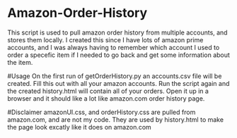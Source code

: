 # Amazon-Order-History
This script is used to pull amazon order history from multiple accounts, and stores them locally. I created this since I have lots of amazon prime accounts, and I was always having to remember which account I used to order a specefic item if I needed to go back and get some information about the item.

#Usage
On the first run of getOrderHistory.py an accounts.csv file will be created. Fill this out with all your amazon accounts. Run the script again and the created history.html will contain all of your orders. Open it up in a browser and it should like a lot like amazon.com order history page.

#Disclaimer
amazonUI.css, and orderHistory.css are pulled from amazon.com, and are not my code. They are used by history.html to make the page look excatly like it does on amazon.com